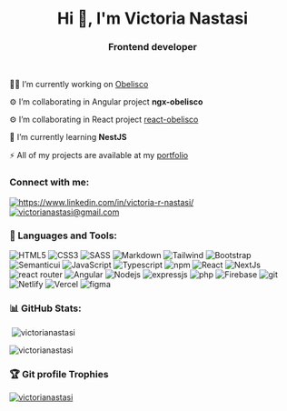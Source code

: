 <h1 align="center">Hi 👋, I'm Victoria Nastasi</h1>
<h3 align="center">Frontend developer</h3>
<br />

👨‍💻 I’m currently working on [Obelisco](https://github.com/gcba/Obelisco)

⚙️ I’m collaborating in Angular project **ngx-obelisco**

⚙️ I’m collaborating in React project [react-obelisco](https://github.com/gcba/react-obelisco)

🌱 I’m currently learning **NestJS**

⚡ All of my projects are available at my [portfolio](https://vnastasi-portfolio.netlify.app/)

<h3 align="left">Connect with me:</h3>

<p align="left">
<a href="https://www.linkedin.com/in/victoria-r-nastasi/" target="blank"><img align="center" src="https://img.shields.io/badge/LinkedIn-0077B5?style=for-the-badge&logo=linkedin&logoColor=white" alt="https://www.linkedin.com/in/victoria-r-nastasi/" /></a>
<a href="mailto:victorianastasi@gmail.com" target="blank"><img align="center" src="https://img.shields.io/badge/Gmail-D14836?style=for-the-badge&logo=gmail&logoColor=white" alt="victorianastasi@gmail.com" /></a>
</p>

<h3 align="left">🚀 Languages and Tools:</h3>

![HTML5](https://img.shields.io/badge/html5-%23E34F26.svg?style=for-the-badge&logo=html5&logoColor=white)
![CSS3](https://img.shields.io/badge/css3-%231572B6.svg?style=for-the-badge&logo=css3&logoColor=white)
![SASS](https://img.shields.io/badge/SASS-hotpink.svg?style=for-the-badge&logo=SASS&logoColor=white)
![Markdown](https://img.shields.io/badge/Markdown-000000?style=for-the-badge&logo=markdown&logoColor=white)
![Tailwind](https://img.shields.io/badge/Tailwind_CSS-38B2AC?style=for-the-badge&logo=tailwind-css&logoColor=white)
![Bootstrap](https://img.shields.io/badge/bootstrap-%23563D7C.svg?style=for-the-badge&logo=bootstrap&logoColor=white)
![Semanticui](https://img.shields.io/badge/semantic%20ui%20react-35BDB2?style=for-the-badge&logo=semanticuireact&logoColor=white)
![JavaScript](https://img.shields.io/badge/JavaScript-F7DF1E?style=for-the-badge&logo=javascript&logoColor=black)
![Typescript](https://img.shields.io/badge/TypeScript-007ACC?style=for-the-badge&logo=typescript&logoColor=white)
![npm](https://camo.githubusercontent.com/51b46228f89e7ba8bd0233eb5339a210d4fad5ab1e73d493808764b719718f89/68747470733a2f2f696d672e736869656c64732e696f2f62616467652f4e504d2d2532333030303030302e7376673f7374796c653d666f722d7468652d6261646765266c6f676f3d6e706d266c6f676f436f6c6f723d7768697465)
![React](https://img.shields.io/badge/React-20232A?style=for-the-badge&logo=react&logoColor=61DAFB)
![NextJs](https://camo.githubusercontent.com/d4ff95c6c85e810b4acfe5dbf01bf2b44680cf75945b21a7e5438c87b473f2c6/68747470733a2f2f696d672e736869656c64732e696f2f62616467652f4e6578742d626c61636b3f7374796c653d666f722d7468652d6261646765266c6f676f3d6e6578742e6a73266c6f676f436f6c6f723d7768697465)
![react router](https://img.shields.io/badge/React_Router-CA4245?style=for-the-badge&logo=react-router&logoColor=white)
![Angular](https://img.shields.io/badge/Angular-DD0031?style=for-the-badge&logo=angular&logoColor=white)
![Nodejs](https://img.shields.io/badge/Node.js-43853D?style=for-the-badge&logo=node.js&logoColor=white)
![expressjs](https://img.shields.io/badge/Express.js-404D59?style=for-the-badge)
![php](https://img.shields.io/badge/PHP-777BB4?style=for-the-badge&logo=php&logoColor=white)
![Firebase](https://img.shields.io/badge/firebase-%23039BE5.svg?style=for-the-badge&logo=firebase)
![git](https://img.shields.io/badge/GIT-E44C30?style=for-the-badge&logo=git&logoColor=white)
![Netlify](https://img.shields.io/badge/Netlify-00C7B7?style=for-the-badge&logo=netlify&logoColor=white)
![Vercel](https://img.shields.io/badge/Vercel-000000?style=for-the-badge&logo=vercel&logoColor=white)
![figma](https://img.shields.io/badge/Figma-F24E1E?style=for-the-badge&logo=figma&logoColor=white)

<h3 align="left">📊 GitHub Stats:</h3>
<!-- 
<p><img align="left" src="https://github-readme-stats.vercel.app/api/top-langs?username=victorianastasi&show_icons=true&locale=en&layout=compact" alt="victorianastasi" /></p> -->

<p>&nbsp;<img align="center" src="https://github-readme-stats.vercel.app/api?username=victorianastasi&show_icons=true&locale=en" alt="victorianastasi" /></p>

<p><img align="center" src="https://github-readme-streak-stats.herokuapp.com/?user=victorianastasi&" alt="victorianastasi" /></p>

<h3 align="left">🏆 Git profile Trophies</h3>

<p align="left"> <a href="https://github.com/ryo-ma/github-profile-trophy"><img src="https://github-profile-trophy.vercel.app/?username=victorianastasi" alt="victorianastasi" /></a> </p>
